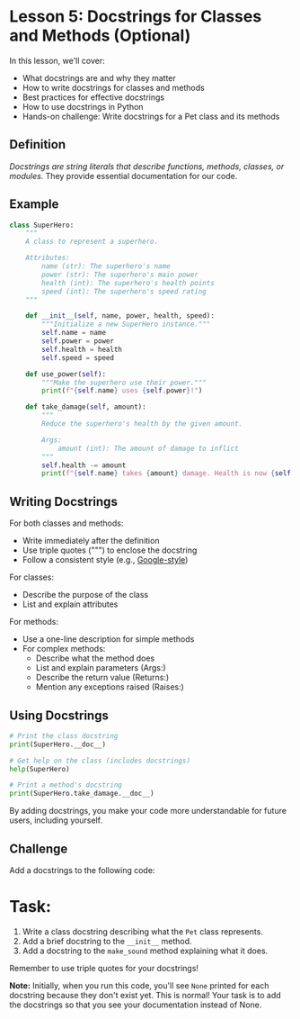 # Lesson 5: Docstrings for Classes and Methods (Optional)

In this lesson, we'll cover:

- What docstrings are and why they matter
- How to write docstrings for classes and methods
- Best practices for effective docstrings
- How to use docstrings in Python
- Hands-on challenge: Write docstrings for a Pet class and its methods

## Definition
*Docstrings are string literals that describe functions, methods, classes, or modules.* They provide essential documentation for our code.

## Example

```python
class SuperHero:
    """
    A class to represent a superhero.

    Attributes:
        name (str): The superhero's name
        power (str): The superhero's main power
        health (int): The superhero's health points
        speed (int): The superhero's speed rating
    """

    def __init__(self, name, power, health, speed):
        """Initialize a new SuperHero instance."""
        self.name = name
        self.power = power
        self.health = health
        self.speed = speed

    def use_power(self):
        """Make the superhero use their power."""
        print(f"{self.name} uses {self.power}!")

    def take_damage(self, amount):
        """
        Reduce the superhero's health by the given amount.

        Args:
            amount (int): The amount of damage to inflict
        """
        self.health -= amount
        print(f"{self.name} takes {amount} damage. Health is now {self.health}.")
```

## Writing Docstrings

For both classes and methods:
- Write immediately after the definition
- Use triple quotes (""") to enclose the docstring
- Follow a consistent style (e.g., [Google-style](https://sphinxcontrib-napoleon.readthedocs.io/en/latest/example_google.html))

For classes:
- Describe the purpose of the class
- List and explain attributes

For methods:
- Use a one-line description for simple methods
- For complex methods:
  - Describe what the method does
  - List and explain parameters (Args:)
  - Describe the return value (Returns:)
  - Mention any exceptions raised (Raises:)

## Using Docstrings

```python
# Print the class docstring
print(SuperHero.__doc__)

# Get help on the class (includes docstrings)
help(SuperHero)

# Print a method's docstring
print(SuperHero.take_damage.__doc__)
```

By adding docstrings, you make your code more understandable for future users, including yourself.

## Challenge

Add a docstrings to the following code:


# Task:
1. Write a class docstring describing what the `Pet` class represents.
2. Add a brief docstring to the `__init__` method.
3. Add a docstring to the `make_sound` method explaining what it does.

Remember to use triple quotes for your docstrings!

**Note:** Initially, when you run this code, you'll see `None` printed for each docstring because they don't exist yet. This is normal! Your task is to add the docstrings so that you see your documentation instead of None.